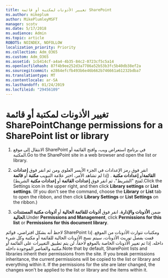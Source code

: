 ```yaml
---
title: تغيير الأذونات لمكتبة أو قائمة SharePoint
ms.author: mikeplum
author: MikePlumleyMSFT
manager: scotv
ms.date: 5/17/2018
ms.audience: Admin
ms.topic: article
ROBOTS: NOINDEX, NOFOLLOW
localization_priority: Priority
ms.collection: Adm_O365
ms.custom: Adm_O365
ms.assetid: 1cb414cf-a4a4-4b35-84c2-0723cf5c5a14
ms.openlocfilehash: 87f4b9ee252d3a7786a52b53b3fc5b40db38ef2a
ms.sourcegitcommit: e2864efcfb493b6e46b662b746661a61232bdba7
ms.translationtype: MT
ms.contentlocale: ar-SA
ms.lasthandoff: 01/24/2019
ms.locfileid: "29456109"
---
```

# <a name="change-permissions-for-a-sharepoint-list-or-library"></a><span data-ttu-id="9e740-102">تغيير الأذونات لمكتبة أو قائمة SharePoint</span><span class="sxs-lookup"><span data-stu-id="9e740-102">Change permissions for a SharePoint list or library</span></span>

1. <span data-ttu-id="9e740-103">الانتقال إلى موقع SharePoint في برنامج استعراض ويب، وافتح القائمة أو المكتبة.</span><span class="sxs-lookup"><span data-stu-id="9e740-103">Go to the SharePoint site in a web browser and open the list or library.</span></span>
    
2. <span data-ttu-id="9e740-p101">انقر فوق رمز الإعدادات في الجزء الأيسر العلوي ومن ثم انقر فوق **إعدادات القائمة**أو **إعدادات مكتبة** . (إذا لم تشاهد الأمر، اختر علامة التبويب **مكتبة** أو **قائمة** لفتح "الشريط"، ثم انقر فوق **إعدادات القائمة** أو **إعدادات مكتبة** الشريط).</span><span class="sxs-lookup"><span data-stu-id="9e740-p101">Click the Settings icon in the upper right, and then click **Library settings** or **List settings**. (If you don't see the command, choose the **Library** or **List** tab to open the ribbon, and then click **Library Settings** or **List Settings** on the ribbon.)</span></span> 
    
3. <span data-ttu-id="9e740-106">ضمن **الأذونات والإدارة**، انقر فوق **أذونات للقائمة الحالية** أو **أذونات مكتبة المستندات الحالية**.</span><span class="sxs-lookup"><span data-stu-id="9e740-106">Under **Permissions and Management**, click **Permissions for this list** or **Permissions for this document library**.</span></span>
    
<span data-ttu-id="9e740-p102">لاحظ أنه بشكل افتراضي، قوائم SharePoint ومكتبات تتوارث الأذونات من الموقع. إذا قمت بفصل توريث الأذونات، سيتم نسخ الأذونات الحالية للقائمة أو مكتبة وكل شيء داخله. إذا تم تغيير الأذونات الخاصة بالموقع لاحقاً، لن يتم تطبيق التغييرات على القائمة أو مكتبة والعناصر الموجودة داخله.</span><span class="sxs-lookup"><span data-stu-id="9e740-p102">Note that by default, SharePoint lists and libraries inherit their permissions from the site. If you break permissions inheritance, the current permissions will be copied to the list or library and everything within it. If the permissions for the site are later changed, the changes won't be applied to the list or library and the items within it.</span></span>
  

